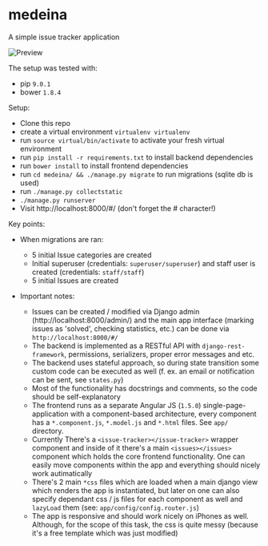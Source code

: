 # medeina

A simple issue tracker application

![Preview](https://i.imgur.com/oEUr5xZ.png "Preview")

The setup was tested with:

* pip `9.0.1`
* bower `1.8.4`

Setup:

* Clone this repo
* create a virtual environment `virtualenv virtualenv`
* run `source virtual/bin/activate` to activate your fresh virtual environment
* run `pip install -r requirements.txt` to install backend dependencies
* run `bower install` to install frontend dependencies
* run `cd medeina/ && ./manage.py migrate` to run migrations (sqlite db is used)
* run `./manage.py collectstatic`
* `./manage.py runserver`
* Visit http://localhost:8000/#/ (don't forget the # character!)

Key points:

* When migrations are ran:

   * 5 initial Issue categories are created
   * Initial superuser (credentials: `superuser/superuser`) and staff user is created (credentials: `staff/staff`)
   * 5 initial Issues are created

* Important notes:

   * Issues can be created / modified via Django admin (http://localhost:8000/admin/)
     and the main app interface (marking issues as 'solved', checking statistics, etc.)
     can be done via `http://localhost:8000/#/`
   * The backend is implemented as a RESTful API with `django-rest-framework`,
     permissions, serializers, proper error messages and etc.
   * The backend uses stateful approach, so during state transition some custom
     code can be executed as well (f. ex. an email or notification can be sent,
     see `states.py`)
   * Most of the functionality has docstrings and comments, so the code should
     be self-explanatory
   * The frontend runs as a separate Angular JS (`1.5.0`) single-page-application
     with a component-based architecture, every component has a `*.component.js`,
     `*.model.js` and `*.html` files. See `app/` directory.
   * Currently There's a `<issue-tracker></issue-tracker>` wrapper component
     and inside of it there's a main `<issues></issues>` component which holds
     the core frontend functionality. One can easily move components within
     the app and everything should nicely work autimatically
   * There's 2 main `*css` files which are loaded when a main django view which
     renders the app is instantiated, but later on one can also specify dependant
     css / js files for each component as well and `lazyLoad` them (see: `app/config/config.router.js`)
   * The app is responsive and should work nicely on iPhones as well. Although,
     for the scope of this task, the css is quite messy (because it's a free template
     which was just modified)
